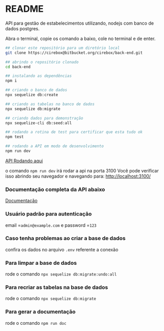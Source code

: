 # README #

API para gestão de estabelecimentos utilizando, nodejs com banco de dados postgres.

Abra o terminal, copie os comando a baixo, cole no terminal e de enter.
```bash
## clonar este repositório para um diretório local
git clone https://cirebox@bitbucket.org/cirebox/back-end.git

## abrindo o repositório clonado
cd back-end

## instalando as dependências
npm i

## criando o banco de dados
npx sequelize db:create

## criando as tabelas no banco de dados
npx sequelize db:migrate

## criando dados para demonstração 
npx sequelize-cli db:seed:all

## rodando a rotina de test para certificar que esta tudo ok
npm test

## rodando a API em modo de desenvolvimento 
npm run dev

```

[API Rodando aqui](http://161.35.105.228:3333/)

o comando `npm run dev` irá rodar a api na porta 3100
Você pode verificar isso abrindo seu navegador e navegando para: [http://localhost:3100/](http://localhost:3100/)

### Documentação completa da API abaixo
[Documentação](http://161.35.105.228:3333/)

### Usuário padrão para autenticação ###

email =`admin@example.com` e password =`123`

### Caso tenha problemas ao criar a base de dados ###

confira os dados no arquivo `.env` referente a conexão

### Para limpar a base de dados ###

rode o comando `npx sequelize db:migrate:undo:all`

### Para recriar as tabelas na base de dados ###

rode o comando `npx sequelize db:migrate`

### Para gerar a documentação ###

rode o comando `npm run doc`